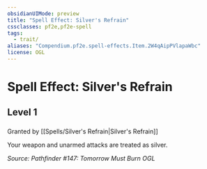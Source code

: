 ```yaml
---
obsidianUIMode: preview
title: "Spell Effect: Silver's Refrain"
cssclasses: pf2e,pf2e-spell
tags:
  - trait/
aliases: "Compendium.pf2e.spell-effects.Item.2W4qAipPVlapaWbc"
license: OGL
---
```

# Spell Effect: Silver's Refrain
## Level 1
### 






Granted by [[Spells/Silver's Refrain|Silver's Refrain]]

Your weapon and unarmed attacks are treated as silver.

*Source: Pathfinder #147: Tomorrow Must Burn*
*OGL*